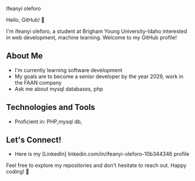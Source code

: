 
Ifeanyi oleforo

Hello, GitHub! 👋

I'm ifeanyi oleforo, a student at Brigham Young University-Idaho interested in web development, machine learning. Welcome to my GitHub profile!

## About Me

- I'm currently learning software development
- My goals are to become a senior developer by  the year 2029, work in the FAAN company 
- Ask me about mysql databases, php

## Technologies and Tools

- Proficient in: PHP,mysql db,


## Let's Connect!

- Here is my [LinkedIn] linkedin.com/in/ifeanyi-oleforo-10b344346 profile

Feel free to explore my repositories and don't hesitate to reach out. Happy coding! 🚀
